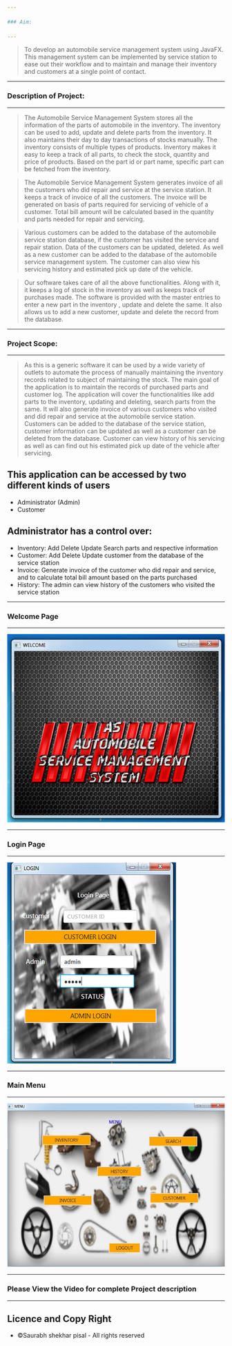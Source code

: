 ```yaml
---

### Aim:

---
```


> To develop an automobile service management system using JavaFX. This management system can be implemented by service station to ease out their workflow and to maintain and manage their inventory and customers at a single point of contact.

---

### Description of Project:

---

> The Automobile Service Management System stores all the information of the parts of automobile in the inventory. The inventory can be used to add, update and delete parts from the inventory.
It also maintains their day to day transactions of stocks manually. The inventory consists of multiple types of products. Inventory makes it easy to keep a track of all parts, to check the stock, quantity and price of products. Based on the part id or part name, specific part can be fetched from the inventory.


> The Automobile Service Management System generates invoice of all the customers who did repair and service at the service station. It keeps a track of invoice of all the customers. The invoice will be generated on basis of parts required for servicing of vehicle of a customer. Total bill amount will be calculated based in the quantity and parts needed for repair and servicing.

> Various customers can be added to the database of the automobile service station database, if the customer has visited the service and repair station. Data of the customers can be updated, deleted. As well as a new customer can be added to the database of the automobile service management system.
The customer can also view his servicing history and estimated pick up date of the vehicle.


> Our software takes care of all the above functionalities. Along with it, it keeps a log of stock in the inventory as well as keeps track of purchases made.
The software is provided with the master entries  to enter a new part in the inventory , update and delete the same. It also allows us to add a new customer, update and delete the record from the database.

---

### Project Scope: 

---

> As this is a generic software it can be used by a wide variety of outlets to automate the process of manually maintaining the inventory records related to subject of maintaining the stock.
The main goal of the application is to maintain the records of purchased parts and customer log.
The application will cover the functionalities like add parts to the inventory, updating and deleting, search parts from the same. It will also generate invoice of various customers who visited and did repair and service at the automobile service station. Customers can be added to the database of the service station, customer information can be updated as well as a customer can be deleted from the database. Customer can view history of his servicing as well as can find out his estimated pick up date of the vehicle after servicing.

## This application can be accessed by two different kinds of users

* Administrator (Admin)
* Customer

## Administrator has a control over:

* Inventory: Add Delete Update Search parts and respective information
* Customer: Add Delete Update customer from the database of the service station
* Invoice: Generate invoice of the customer who did repair and service, and to calculate total bill amount based on the parts purchased
* History: The admin can view history of the customers who visited the service station

---

### Welcome Page

---

![WELCOME.jpg](IMAGES/WELCOME.jpg "Welcome page")

---

### Login Page

---

![LOGIN.png](IMAGES/LOGIN.png "Login page")

---

### Main Menu

---

![MENU.jpg](IMAGES/MENU.jpg "MENU page")

---

### Please View the Video for complete Project description

---

## Licence and Copy Right

* ©Saurabh shekhar pisal - All rights reserved

